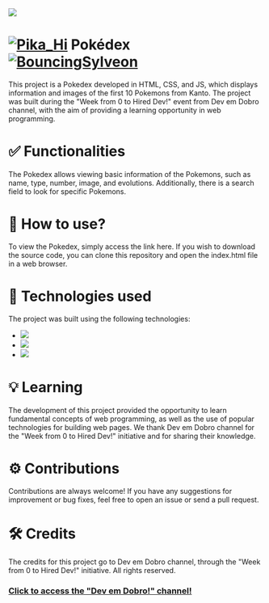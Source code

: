 <img src="https://wallpapercave.com/wp/wp7280735.jpg">

# [![Pika_Hi](https://cdn3.emoji.gg/emojis/1545-pika-hi.gif)](https://emoji.gg/emoji/1545-pika-hi) Pokédex [![BouncingSylveon](https://cdn3.emoji.gg/emojis/8557-bouncingsylveon.gif)](https://emoji.gg/emoji/8557-bouncingsylveon)

This project is a Pokedex developed in HTML, CSS, and JS, which displays information and images of the first 10 Pokemons from Kanto. The project was built during the "Week from 0 to Hired Dev!" event from Dev em Dobro channel, with the aim of providing a learning opportunity in web programming.

# ✅ Functionalities

The Pokedex allows viewing basic information of the Pokemons, such as name, type, number, image, and evolutions. Additionally, there is a search field to look for specific Pokemons.

# 🤔 How to use?

To view the Pokedex, simply access the link here. If you wish to download the source code, you can clone this repository and open the index.html file in a web browser.

# 🚀 Technologies used 

The project was built using the following technologies:

- <img src="https://img.shields.io/badge/HTML5-E34F26?style=for-the-badge&logo=html5&logoColor=white">
- <img src="https://img.shields.io/badge/CSS3-1572B6?style=for-the-badge&logo=css3&logoColor=white">
- <img src="https://img.shields.io/badge/JavaScript-323330?style=for-the-badge&logo=javascript&logoColor=F7DF1E">

# 💡 Learning

The development of this project provided the opportunity to learn fundamental concepts of web programming, as well as the use of popular technologies for building web pages. We thank Dev em Dobro channel for the "Week from 0 to Hired Dev!" initiative and for sharing their knowledge.

# ⚙️ Contributions

Contributions are always welcome! If you have any suggestions for improvement or bug fixes, feel free to open an issue or send a pull request.

# 🛠️ Credits

The credits for this project go to Dev em Dobro channel, through the "Week from 0 to Hired Dev!" initiative. All rights reserved.

<a href="https://www.youtube.com/@DevemDobro"><h3>Click to access the "Dev em Dobro!" channel!</h3></a>
